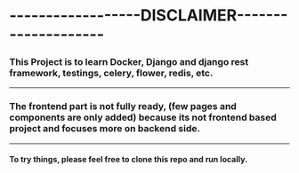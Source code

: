 # ------------------DISCLAIMER--------------------

### This Project is to learn Docker, Django and django rest framework, testings, celery, flower, redis, etc.

---

### The frontend part is not fully ready, (few pages and components are only added) because its not frontend based project and focuses more on backend side.

---

#### To try things, please feel free to clone this repo and run locally.
